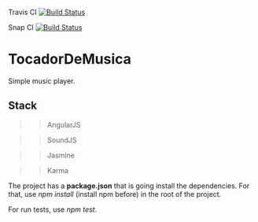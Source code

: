 Travis CI
[![Build Status](https://travis-ci.org/roselmamendes/TocadorDeMusica.svg?branch=master)](https://travis-ci.org/roselmamendes/TocadorDeMusica)

Snap CI
[![Build Status](https://snap-ci.com/roselmamendes/TocadorDeMusica/branch/master/build_image)](https://snap-ci.com/roselmamendes/TocadorDeMusica/branch/master)

# TocadorDeMusica
Simple music player.

## Stack

>>AngularJS

>>SoundJS

>>Jasmine

>>Karma

The project has a <b>package.json</b> that is going install the dependencies. For that, use *npm install* (install npm before) in the root of the project.

For run tests, use *npm test*.

